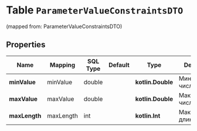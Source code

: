 
# Table `ParameterValueConstraintsDTO`
(mapped from: ParameterValueConstraintsDTO)

## Properties
Name | Mapping | SQL Type | Default | Type | Description | Notes
---- | ------- | -------- | ------- | ---- | ----------- | -----
**minValue** | minValue | double |  | **kotlin.Double** | Минимальное число. |  [optional]
**maxValue** | maxValue | double |  | **kotlin.Double** | Максимальное число. |  [optional]
**maxLength** | maxLength | int |  | **kotlin.Int** | Максимальная длина текста. |  [optional]





